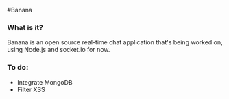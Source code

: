 #Banana
### What is it?
Banana is an open source real-time chat application that's being worked on, using Node.js and socket.io for now.

### To do:
- Integrate MongoDB
- Filter XSS
